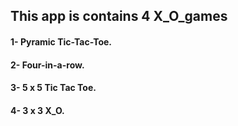 ## This app is contains 4 X_O_games 
#### 1- Pyramic Tic-Tac-Toe.
#### 2- Four-in-a-row.
#### 3- 5 x 5 Tic Tac Toe.
#### 4- 3 x 3  X_O. 
